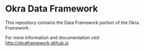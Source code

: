 Okra Data Framework
===================

This repository contains the Data Framework portion of the Okra Framework.

For more information and documentation visit http://okraframework.github.io
